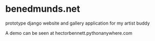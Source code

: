 # benedmunds.net
prototype django website and gallery application for my artist buddy

A demo can be seen at hectorbennett.pythonanywhere.com
